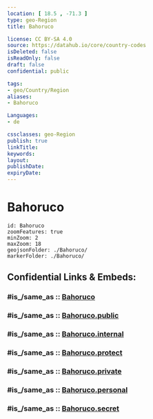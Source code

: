 ```yaml
---
location: [ 18.5 , -71.3 ] 
type: geo-Region
title: Bahoruco

license: CC BY-SA 4.0
source: https://datahub.io/core/country-codes
isDeleted: false
isReadOnly: false
draft: false
confidential: public

tags:
- geo/Country/Region
aliases:
- Bahoruco

Languages:
- de

cssclasses: geo-Region
publish: true
linkTitle: 
keywords: 
layout: 
publishDate: 
expiryDate: 
---
```


# Bahoruco

```leaflet
id: Bahoruco
zoomFeatures: true 
minZoom: 2 
maxZoom: 18
geojsonFolder: ./Bahoruco/
markerFolder: ./Bahoruco/
```


## Confidential Links & Embeds: 

### #is_/same_as :: [Bahoruco](/_Standards/Earth/Continent/America~Caribbean/Dominican_Rep/provinces~Dominican_Rep/Bahoruco.md) 

### #is_/same_as :: [Bahoruco.public](/_public/Earth/Continent/America~Caribbean/Dominican_Rep/provinces~Dominican_Rep/Bahoruco.public.md) 

### #is_/same_as :: [Bahoruco.internal](/_internal/Earth/Continent/America~Caribbean/Dominican_Rep/provinces~Dominican_Rep/Bahoruco.internal.md) 

### #is_/same_as :: [Bahoruco.protect](/_protect/Earth/Continent/America~Caribbean/Dominican_Rep/provinces~Dominican_Rep/Bahoruco.protect.md) 

### #is_/same_as :: [Bahoruco.private](/_private/Earth/Continent/America~Caribbean/Dominican_Rep/provinces~Dominican_Rep/Bahoruco.private.md) 

### #is_/same_as :: [Bahoruco.personal](/_personal/Earth/Continent/America~Caribbean/Dominican_Rep/provinces~Dominican_Rep/Bahoruco.personal.md) 

### #is_/same_as :: [Bahoruco.secret](/_secret/Earth/Continent/America~Caribbean/Dominican_Rep/provinces~Dominican_Rep/Bahoruco.secret.md)

